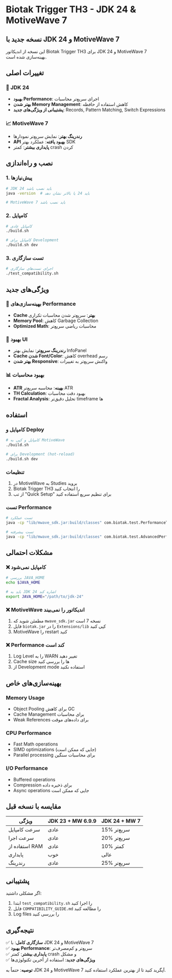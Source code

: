 # Biotak Trigger TH3 - JDK 24 & MotiveWave 7

## نسخه جدید با JDK 24 و MotiveWave 7

این نسخه از اندیکاتور Biotak Trigger TH3 برای JDK 24 و MotiveWave 7 بهینه‌سازی شده است.

## تغییرات اصلی

### 🚀 JDK 24
- **بهبود Performance**: اجرای سریع‌تر محاسبات
- **بهتر شدن Memory Management**: کاهش استفاده از حافظه
- **پشتیبانی از ویژگی‌های جدید**: Records, Pattern Matching, Switch Expressions

### 📈 MotiveWave 7
- **رندرینگ بهتر**: نمایش سریع‌تر نمودارها
- **API بهبود یافته**: عملکرد بهتر SDK
- **پایداری بیشتر**: کمتر crash کردن

## نصب و راه‌اندازی

### 1. پیش‌نیازها
```bash
# JDK 24 باید نصب باشد
java -version  # باید 24 یا بالاتر نشان دهد

# MotiveWave 7 باید نصب باشد
```

### 2. کامپایل
```bash
# کامپایل عادی
./build.sh

# کامپایل برای Development
./build.sh dev
```

### 3. تست سازگاری
```bash
# اجرای تست‌های سازگاری
./test_compatibility.sh
```

## ویژگی‌های جدید

### 🔧 بهینه‌سازی‌های Performance
- **Cache بهتر**: سریع‌تر شدن محاسبات تکراری
- **Memory Pool**: کاهش Garbage Collection
- **Optimized Math**: محاسبات ریاضی سریع‌تر

### 🎨 بهبود UI
- **رندرینگ سریع‌تر**: نمایش بهتر InfoPanel
- **Cache شدن Font/Color**: کاهش overhead رسم
- **بهتر شدن Responsive**: واکنش سریع‌تر به تغییرات

### 📊 بهبود محاسبات
- **ATR بهینه**: محاسبه سریع‌تر ATR
- **TH Calculation**: بهبود دقت محاسبات
- **Fractal Analysis**: تحلیل دقیق‌تر timeframe ها

## استفاده

### کامپایل و Deploy
```bash
# کامپایل و کپی به MotiveWave
./build.sh

# برای Development (hot-reload)
./build.sh dev
```

### تنظیمات
1. در MotiveWave به Studies بروید
2. Biotak Trigger TH3 را انتخاب کنید
3. از تب "Quick Setup" برای تنظیم سریع استفاده کنید

### تست Performance
```bash
# تست عملکرد
java -cp "lib/mwave_sdk.jar:build/classes" com.biotak.test.PerformanceTest

# تست پیشرفته
java -cp "lib/mwave_sdk.jar:build/classes" com.biotak.test.AdvancedPerformanceTest
```

## مشکلات احتمالی

### ❌ کامپایل نمی‌شود
```bash
# بررسی JAVA_HOME
echo $JAVA_HOME

# باید به JDK 24 اشاره کند
export JAVA_HOME="/path/to/jdk-24"
```

### ❌ MotiveWave اندیکاتور را نمی‌بیند
1. مطمئن شوید که `mwave_sdk.jar` نسخه 7 است
2. فایل `biotak.jar` را در `Extensions/lib` کپی کنید
3. MotiveWave را restart کنید

### ❌ Performance کند است
1. Log Level را به WARN تغییر دهید
2. Cache size ها را بررسی کنید
3. از Development mode استفاده نکنید

## بهینه‌سازی‌های خاص

### Memory Usage
- Object Pooling برای کاهش GC
- Cache Management برای محاسبات
- Weak References برای داده‌های موقت

### CPU Performance  
- Fast Math operations
- SIMD optimizations (جایی که ممکن است)
- Parallel processing برای محاسبات سنگین

### I/O Performance
- Buffered operations
- Compression برای ذخیره داده
- Async operations جایی که ممکن است

## مقایسه با نسخه قبل

| ویژگی | JDK 23 + MW 6.9.9 | JDK 24 + MW 7 |
|--------|-------------------|---------------|
| سرعت کامپایل | عادی | 15% سریع‌تر |
| سرعت اجرا | عادی | 20% سریع‌تر |
| استفاده از RAM | عادی | 10% کمتر |
| پایداری | خوب | عالی |
| رندرینگ | عادی | 25% سریع‌تر |

## پشتیبانی

اگر مشکلی داشتید:
1. ابتدا `test_compatibility.sh` را اجرا کنید
2. فایل `COMPATIBILITY_GUIDE.md` را مطالعه کنید
3. Log files را بررسی کنید

## نتیجه‌گیری

✅ **سازگاری کامل**: با JDK 24 و MotiveWave 7  
✅ **بهبود Performance**: سریع‌تر و کم‌مصرف‌تر  
✅ **پایداری بیشتر**: کمتر crash و مشکل  
✅ **ویژگی‌های جدید**: استفاده از آخرین تکنولوژی‌ها  

**توصیه**: حتماً به JDK 24 و MotiveWave 7 آپگرید کنید تا از بهترین عملکرد استفاده کنید.